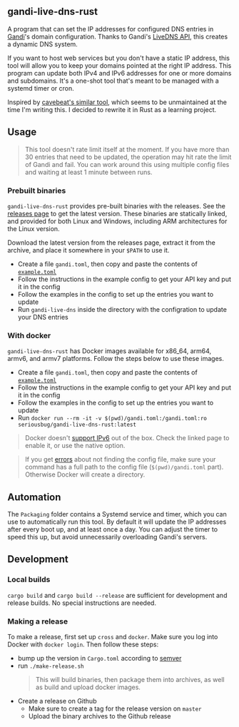 ## gandi-live-dns-rust

A program that can set the IP addresses for configured DNS entries in
[Gandi](https://gandi.net)'s domain configuration. Thanks to Gandi's
[LiveDNS API](https://api.gandi.net/docs/livedns/),
this creates a dynamic DNS system.

If you want to host web services but you don't have a static IP address, this
tool will allow you to keep your domains pointed at the right IP address. This
program can update both IPv4 and IPv6 addresses for one or more domains and
subdomains. It's a one-shot tool that's meant to be managed with a systemd timer
or cron.

Inspired by [cavebeat's similar tool](https://github.com/cavebeat/gandi-live-dns),
which seems to be unmaintained at the time I'm writing this. I decided to rewrite
it in Rust as a learning project.

## Usage

> This tool doesn't rate limit itself at the moment. If you have more than 30
> entries that need to be updated, the operation may hit rate the limit of Gandi
> and fail. You can work around this using multiple config files and waiting at
> least 1 minute between runs.

### Prebuilt binaries

`gandi-live-dns-rust` provides pre-built binaries with the releases. See the
[releases page](https://github.com/SeriousBug/gandi-live-dns-rust/releases) to
get the latest version. These binaries are statically linked, and provided for
both Linux and Windows, including ARM architectures for the Linux version.

Download the latest version from the releases page, extract it from the archive, and place it somewhere in your `$PATH` to use it.

- Create a file `gandi.toml`, then copy and paste the contents of [`example.toml`](https://raw.githubusercontent.com/SeriousBug/gandi-live-dns-rust/master/example.toml)
- Follow the instructions in the example config to get your API key and put it in the config
- Follow the examples in the config to set up the entries you want to update
- Run `gandi-live-dns` inside the directory with the configration to update your DNS entries

### With docker

`gandi-live-dns-rust` has Docker images available for x86_64, arm64, armv6, and armv7 platforms.
Follow the steps below to use these images.

- Create a file `gandi.toml`, then copy and paste the contents of [`example.toml`](https://raw.githubusercontent.com/SeriousBug/gandi-live-dns-rust/master/example.toml)
- Follow the instructions in the example config to get your API key and put it in the config
- Follow the examples in the config to set up the entries you want to update
- Run `docker run --rm -it -v $(pwd)/gandi.toml:/gandi.toml:ro seriousbug/gandi-live-dns-rust:latest`

> Docker doesn't [support IPv6](https://docs.docker.com/config/daemon/ipv6/) out
> of the box. Check the linked page to enable it, or use the native option.

> If you get [errors](https://stackoverflow.com/questions/42248198/how-to-mount-a-single-file-in-a-volume) about not finding the config file, make sure your command
> has a full path to the config file (`$(pwd)/gandi.toml` part). Otherwise
> Docker will create a directory.

## Automation

The `Packaging` folder contains a Systemd service and timer, which you can use
to automatically run this tool. By default it will update the IP addresses after
every boot up, and at least once a day. You can adjust the timer to speed this
up, but avoid unnecessarily overloading Gandi's servers.

## Development

### Local builds

`cargo build` and `cargo build --release` are sufficient for development and release builds.
No special instructions are needed.

### Making a release

To make a release, first set up `cross` and `docker`. Make sure you log into
Docker with `docker login`. Then follow these steps:

- bump up the version in `Cargo.toml` according to [semver](https://semver.org/)
- run `./make-release.sh`
    > This will build binaries, then package them into archives, as well as
    > build and upload docker images.
- Create a release on Github
    - Make sure to create a tag for the release version on `master`
    - Upload the binary archives to the Github release
